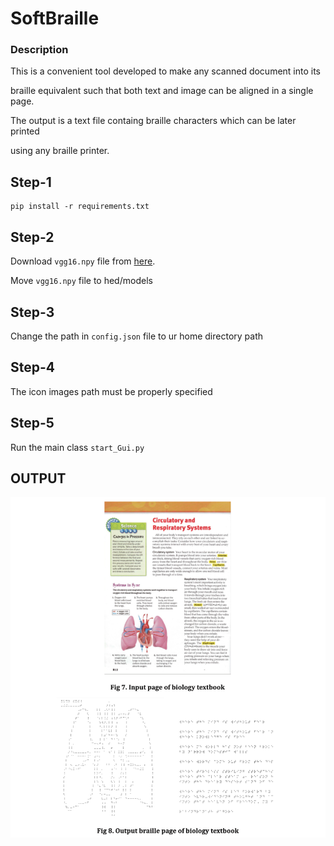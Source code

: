 # SoftBraille
### Description
This is a convenient tool developed to make any scanned document into its 
   
braille equivalent such that both text and image can be aligned in a single page.
   
The output is a text file containg braille characters which can be later printed 
   
using any braille printer. 

## Step-1  
```
pip install -r requirements.txt
```
          
## Step-2
Download `vgg16.npy` file from [here](https://mega.nz/#!YU1FWJrA!O1ywiCS2IiOlUCtCpI6HTJOMrneN-Qdv3ywQP5poecM).

Move `vgg16.npy` file to hed/models

## Step-3
Change the path in `config.json` file to ur home directory path
          
## Step-4
The icon images path must be properly specified

## Step-5
Run the main class `start_Gui.py`

## OUTPUT

![alt text](https://github.com/ACprime96/SoftBraille/blob/master/Demo/Demo.png?raw=true)
